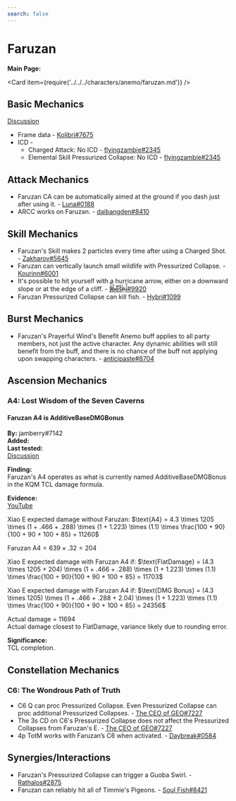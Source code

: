 ```yaml
---
search: false
---
```


# Faruzan

**Main Page:**

<Card item={require('../../../characters/anemo/faruzan.md')} />

## Basic Mechanics

[Discussion](https://tickets.deeznuts.moe/transcripts/faruzan-basic-mechanics)  
* Frame data - [Kolibri\#7675](https://docs.google.com/spreadsheets/d/1sdhP2n26JZvlDZX6k8CoFNJrzNcF29GVjH67P9_aF7w/edit?usp=sharing) 
* ICD -  
  * Charged Attack: No ICD - [flyingzambie#2345](https://youtu.be/whIBFVOaU2U)
  * Elemental Skill Pressurized Collapse: No ICD - [flyingzambie#2345](https://youtu.be/whIBFVOaU2U)

## Attack Mechanics
* Faruzan CA can be automatically aimed at the ground if you dash just after using it. - [Luna#0188](https://youtu.be/Nn7McGuquic)
* ARCC works on Faruzan. - [daibangden#8410](https://imgur.com/dJv8RrJ)

## Skill Mechanics
* Faruzan's Skill makes 2 particles every time after using a Charged Shot. - [Zakharov#5645](https://youtu.be/MOfdIufeTS8)
* Faruzan can vertically launch small wildlife with Pressurized Collapse. - [Kourinn#6001](https://youtu.be/FH6XdoNG-UM)
* It's possible to hit yourself with a hurricane arrow, either on a downward slope or at the edge of a cliff. - [f̸̒͂ỏ̶̂o̵͌̚s̶͊̏h̷̤̀ḯ̴̊#9920](https://imgur.com/a/llDqUfc)
* Faruzan Pressurized Collapse can kill fish. - [Hybri#1099](https://youtu.be/wT8VtRE8aHs)

## Burst Mechanics
* Faruzan's Prayerful Wind's Benefit Anemo buff applies to all party members, not just the active character. Any dynamic abilities will still benefit from the buff, and there is no chance of the buff not applying upon swapping characters. - [anticipaste#8704](https://youtu.be/va4w3vQTJCE)

## Ascension Mechanics

### A4: Lost Wisdom of the Seven Caverns

#### Faruzan A4 is AdditiveBaseDMGBonus

**By:** jamberry\#7142  
**Added:** <Version date="2023-02-14" />  
**Last tested:** <VersionHl date="2023-02-13" />  
[Discussion](https://tickets.deeznuts.moe/transcripts/faruzan-a4-flatdamage)

**Finding:**  
Faruzan's A4 operates as what is currently named AdditiveBaseDMGBonus in the KQM TCL damage formula.  

**Evidence:**  
[YouTube](https://youtu.be/jRovofgcGJc)  

Xiao E expected damage without Faruzan: $\text{A4} = 4.3 \times 1205 \times (1 + .466 + .288) \times (1 + 1.223) \times (1.1) \times \frac{100 + 90}{100 + 90 + 100 + 85} = 11260$  

$\text{Faruzan A4} = 639 \times .32 = 204$  

Xiao E expected damage with Faruzan A4 if: $\text{FlatDamage} = (4.3 \times 1205 + 204) \times (1 + .466 + .288) \times (1 + 1.223) \times (1.1) \times \frac{100 + 90}{100 + 90 + 100 + 85} = 11703$  

Xiao E expected damage with Faruzan A4 if: $\text{DMG Bonus} = (4.3 \times 1205) \times (1 + .466 + .288 + 2.04) \times (1 + 1.223) \times (1.1) \times \frac{100 + 90}{100 + 90 + 100 + 85} = 24356$  

Actual damage = $11694$  
Actual damage closest to FlatDamage, variance likely due to rounding error.  

**Significance:**  
TCL completion.

## Constellation Mechanics
### C6: The Wondrous Path of Truth
* C6 Q can proc Pressurized Collapse. Even Pressurized Collapse can proc additional Pressurized Collapses. - [The CEO of GEO#7227](https://www.youtube.com/watch?v=9TqYhBOJvzw&feature=youtu.be)
* The 3s CD on C6's Pressurized Collapse does not affect the Pressurized Collapses from Faruzan's E. - [The CEO of GEO#7227](https://www.youtube.com/watch?v=9TqYhBOJvzw&feature=youtu.be)
* 4p TotM works with Faruzan’s C6 when activated. - [Daybreak#0584](https://youtu.be/hm3nztFnhY0)


## Synergies/Interactions

* Faruzan's Pressurized Collapse can trigger a Guoba Swirl. - [Rathalos#2875](https://imgur.com/dvSdeLC)
* Faruzan can reliably hit all of Timmie's Pigeons. - [Soul Fish#8421](https://youtu.be/qAi7NOvSdJc)
